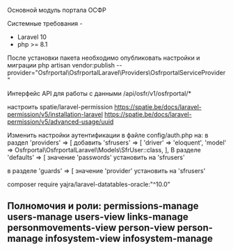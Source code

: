 Основной модуль портала ОСФР

Системные требования -

* Laravel 10
* php >= 8.1

После установки пакета необходимо опубликовать настройки и миграции
php artisan vendor:publish --provider="Osfrportal\OsfrportalLaravel\Providers\OsfrportalServiceProvider\"

Интерфейс API для работы с данными
/api/osfr/v1/osfrportal/*

настроить spatie/laravel-permission
<https://spatie.be/docs/laravel-permission/v5/installation-laravel>
<https://spatie.be/docs/laravel-permission/v5/advanced-usage/uuid>

Изменить настройки аутентификации в файле config/auth.php на:
в раздел
'providers' => [
добавить
'sfrusers' => [
            'driver' => 'eloquent',
            'model' => Osfrportal\OsfrportalLaravel\Models\SfrUser::class,
        ],
В разделе
'defaults' => [
значение 'passwords' установить на 'sfrusers'

в разделе 'guards' => [
значение 'provider' установить на 'sfrusers'

composer require yajra/laravel-datatables-oracle:"^10.0"

Полномочия и роли:
permissions-manage
users-manage
users-view
links-manage
personmovements-view
person-view
person-manage
infosystem-view
infosystem-manage
----
